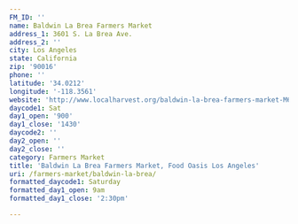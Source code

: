 ```yaml
---
FM_ID: ''
name: Baldwin La Brea Farmers Market
address_1: 3601 S. La Brea Ave.
address_2: ''
city: Los Angeles
state: California
zip: '90016'
phone: ''
latitude: '34.0212'
longitude: '-118.3561'
website: 'http://www.localharvest.org/baldwin-la-brea-farmers-market-M66674'
daycode1: Sat
day1_open: '900'
day1_close: '1430'
daycode2: ''
day2_open: ''
day2_close: ''
category: Farmers Market
title: 'Baldwin La Brea Farmers Market, Food Oasis Los Angeles'
uri: /farmers-market/baldwin-la-brea/
formatted_daycode1: Saturday
formatted_day1_open: 9am
formatted_day1_close: '2:30pm'

---
```

